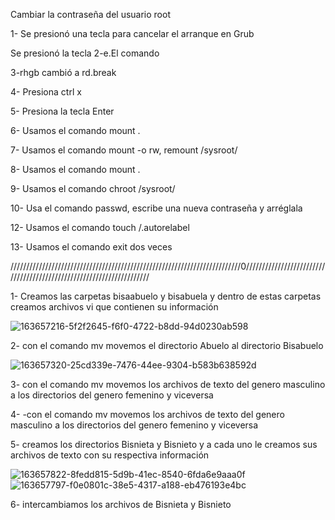 Cambiar la contraseña del usuario root

1- Se presionó una tecla para cancelar el arranque en Grub

Se presionó la tecla 
2-e.El comando 

3-rhgb cambió a rd.break

4- Presiona ctrl x

5- Presiona la tecla Enter

6- Usamos el comando mount .

7- Usamos el comando mount -o rw, remount /sysroot/

8- Usamos el comando mount .


9- Usamos el comando chroot /sysroot/

10- Usa el comando passwd, escribe una nueva contraseña y arréglala

12- Usamos el comando touch /.autorelabel

13- Usamos el comando exit dos veces

/////////////////////////////////////////////////////////////////////////0/////////////////////////////////////////////////////////////////////


1-	Creamos las carpetas bisaabuelo y bisabuela y dentro de estas carpetas creamos archivos vi que contienen su información

![163657216-5f2f2645-f6f0-4722-b8dd-94d0230ab598](https://user-images.githubusercontent.com/101077186/169586768-edf43cb0-bb04-45ad-b2e7-7d625cc13526.png)


2-	con el comando mv movemos el directorio Abuelo al directorio Bisabuelo

![163657320-25cd339e-7476-44ee-9304-b583b638592d](https://user-images.githubusercontent.com/101077186/169587314-c3d66185-2980-44d9-8e54-de3a7e733adf.png)


3-	con el comando mv movemos los archivos de texto del genero masculino a los directorios del genero femenino y viceversa


4-	-con el comando mv movemos los archivos de texto del genero masculino a los directorios del genero femenino y viceversa

5-	creamos los directorios Bisnieta y Bisnieto y a cada uno le creamos sus archivos de texto con su respectiva información

![163657822-8fedd815-5d9b-41ec-8540-6fda6e9aaa0f](https://user-images.githubusercontent.com/101077186/169587785-6e330e31-2cb2-4217-85a1-48f3c635c5ae.png)
![163657797-f0e0801c-38e5-4317-a188-eb476193e4bc](https://user-images.githubusercontent.com/101077186/169587791-4593c2ed-af21-429f-871b-e18e9193c974.png)


6-	intercambiamos los archivos de Bisnieta y Bisnieto




